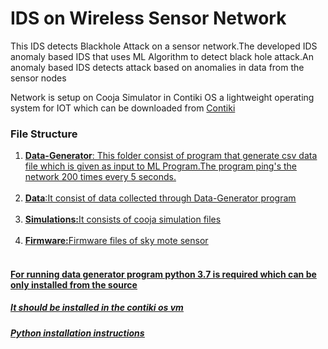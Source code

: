 <h1>IDS on Wireless Sensor Network</h1>
<p>This IDS detects Blackhole Attack on a sensor network.The developed IDS anomaly based IDS that uses ML Algorithm to detect black hole attack.An anomaly based IDS detects attack based on anomalies in data from the sensor nodes</p>
<p>Network is setup on Cooja Simulator in Contiki OS a lightweight operating system for IOT which can be downloaded from <a href="https://sourceforge.net/projects/contiki/files/Instant%20Contiki/" target="_blank">Contiki</a></p>
<h3>File Structure</h3>
<ol>
<li><b><u>Data-Generator<u></b>: This folder consist of program that generate csv data file which is given as input to ML Program.The program ping's the network 200 times every 5 seconds.</li> <br> 
<li><b><u>Data</u></b>:It consist of data collected through Data-Generator program</li> <br> 
<li><b><u>Simulations:</u></b>It consists of cooja simulation files</li> <br> 
<li><b><u>Firmware:</u></b>Firmware files of sky mote sensor</li> <br> 
</ol>
<h4>For running data generator program python 3.7 is required which can be only installed from the source</h4>
<h5>It should be installed in the contiki os vm</h5>  
<h5><a href="https://tecadmin.net/install-python-3-7-on-ubuntu-linuxmint/">Python installation instructions</a></h5>  
  

